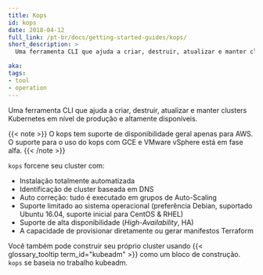 ```yaml
---
title: Kops
id: kops
date: 2018-04-12
full_link: /pt-br/docs/getting-started-guides/kops/
short_description: >
  Uma ferramenta CLI que ajuda a criar, destruir, atualizar e manter clusters Kubernetes em nível de produção e altamente disponíveis.

aka: 
tags:
- tool
- operation
---
```

  Uma ferramenta CLI que ajuda a criar, destruir, atualizar e manter clusters Kubernetes em nível de produção e altamente disponíveis.

<!--more--> 

{{< note >}}
O kops tem suporte de disponibilidade geral apenas para AWS. O suporte para o uso do kops com GCE e VMware vSphere está em fase alfa.
{{< /note >}}

`kops` forcene seu cluster com&#58;

  * Instalação totalmente automatizada
  * Identificação de cluster baseada em DNS
  * Auto correção&#58; tudo é executado em grupos de Auto-Scaling
  * Suporte limitado ao sistema operacional (preferência Debian, suportado Ubuntu 16.04, suporte inicial para CentOS & RHEL)
  * Suporte de alta disponibilidade (_High-Availability_, HA)
  * A capacidade de provisionar diretamente ou gerar manifestos Terraform

Você também pode construir seu próprio cluster usando {{< glossary_tooltip term_id="kubeadm" >}} como um bloco de construção. `kops` se baseia no trabalho kubeadm.
